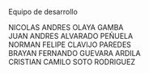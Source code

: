  Equipo de desarrollo <br>

NICOLAS ANDRES OLAYA GAMBA <br>
JUAN ANDRES ALVARADO PEÑUELA <br>
 NORMAN FELIPE CLAVIJO PAREDES  <br>
 BRAYAN FERNANDO GUEVARA ARDILA  <br>
CRISTIAN CAMILO SOTO RODRIGUEZ  
 
